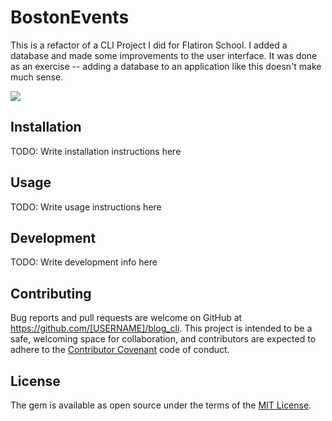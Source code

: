 # BostonEvents

This is a refactor of a CLI Project I did for Flatiron School. I added a database and made some improvements to the user interface. It was done as an exercise -- adding a database to an application like this doesn't make much sense.

![](cli_app_demo.gif)


## Installation

TODO: Write installation instructions here

## Usage

TODO: Write usage instructions here

## Development

TODO: Write development info here

## Contributing

Bug reports and pull requests are welcome on GitHub at https://github.com/[USERNAME]/blog_cli. This project is intended to be a safe, welcoming space for collaboration, and contributors are expected to adhere to the [Contributor Covenant](http://contributor-covenant.org) code of conduct.


## License

The gem is available as open source under the terms of the [MIT License](http://opensource.org/licenses/MIT).

